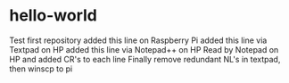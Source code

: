 # hello-world
Test first repository
added this line on Raspberry Pi
added this line via Textpad on HP
added this line via Notepad++ on HP
Read by Notepad on HP and added CR's to each line
Finally remove redundant NL's in textpad, then winscp to pi